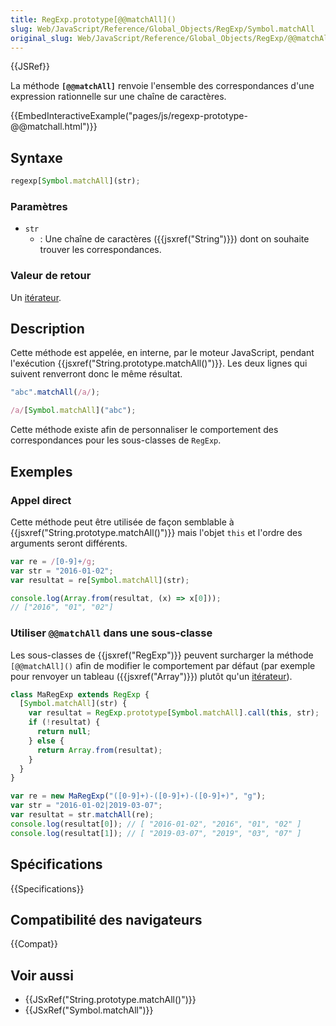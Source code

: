 ```yaml
---
title: RegExp.prototype[@@matchAll]()
slug: Web/JavaScript/Reference/Global_Objects/RegExp/Symbol.matchAll
original_slug: Web/JavaScript/Reference/Global_Objects/RegExp/@@matchAll
---
```


{{JSRef}}

La méthode **`[@@matchAll]`** renvoie l'ensemble des correspondances d'une expression rationnelle sur une chaîne de caractères.

{{EmbedInteractiveExample("pages/js/regexp-prototype-@@matchall.html")}}

## Syntaxe

```js
regexp[Symbol.matchAll](str);
```

### Paramètres

- `str`
  - : Une chaîne de caractères ({{jsxref("String")}}) dont on souhaite trouver les correspondances.

### Valeur de retour

Un [itérateur](/fr/docs/Web/JavaScript/Guide/iterateurs_et_generateurs).

## Description

Cette méthode est appelée, en interne, par le moteur JavaScript, pendant l'exécution {{jsxref("String.prototype.matchAll()")}}. Les deux lignes qui suivent renverront donc le même résultat.

```js
"abc".matchAll(/a/);

/a/[Symbol.matchAll]("abc");
```

Cette méthode existe afin de personnaliser le comportement des correspondances pour les sous-classes de `RegExp`.

## Exemples

### Appel direct

Cette méthode peut être utilisée de façon semblable à {{jsxref("String.prototype.matchAll()")}} mais l'objet `this` et l'ordre des arguments seront différents.

```js
var re = /[0-9]+/g;
var str = "2016-01-02";
var resultat = re[Symbol.matchAll](str);

console.log(Array.from(resultat, (x) => x[0]));
// ["2016", "01", "02"]
```

### Utiliser `@@matchAll` dans une sous-classe

Les sous-classes de {{jsxref("RegExp")}} peuvent surcharger la méthode `[@@matchAll]()` afin de modifier le comportement par défaut (par exemple pour renvoyer un tableau ({{jsxref("Array")}}) plutôt qu'un [itérateur](/fr/docs/Web/JavaScript/Guide/Iterators_and_Generators)).

```js
class MaRegExp extends RegExp {
  [Symbol.matchAll](str) {
    var resultat = RegExp.prototype[Symbol.matchAll].call(this, str);
    if (!resultat) {
      return null;
    } else {
      return Array.from(resultat);
    }
  }
}

var re = new MaRegExp("([0-9]+)-([0-9]+)-([0-9]+)", "g");
var str = "2016-01-02|2019-03-07";
var resultat = str.matchAll(re);
console.log(resultat[0]); // [ "2016-01-02", "2016", "01", "02" ]
console.log(resultat[1]); // [ "2019-03-07", "2019", "03", "07" ]
```

## Spécifications

{{Specifications}}

## Compatibilité des navigateurs

{{Compat}}

## Voir aussi

- {{JSxRef("String.prototype.matchAll()")}}
- {{JSxRef("Symbol.matchAll")}}

